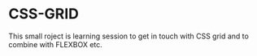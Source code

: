 # CSS-GRID
This small roject is learning session to get in touch with CSS grid and to combine with FLEXBOX etc.
